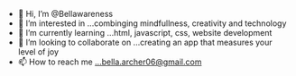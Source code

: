 - 👋 Hi, I’m @Bellawareness
- 👀 I’m interested in ...combinging mindfullness, creativity and technology 
- 🌱 I’m currently learning ...html, javascript, css, website development
- 💞️ I’m looking to collaborate on ...creating an app that measures your level of joy
- 📫 How to reach me ...bella.archer06@gmail.com

<!---
Bellawareness/Bellawareness is a ✨ special ✨ repository because its `README.md` (this file) appears on your GitHub profile.
You can click the Preview link to take a look at your changes.
--->
